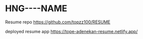# HNG----NAME

Resume repo 
   https://github.com/topzz100/RESUME
   
deployed resume app
   https://tope-adenekan-resume.netlify.app/
